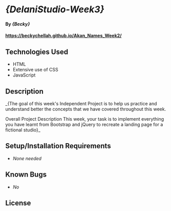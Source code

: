 # _{DelaniStudio-Week3}_

#### By _**{Becky}**_

#### https://beckychellah.github.io/Akan_Names_Week2/

## Technologies Used

* HTML
* Extensive use of CSS
* JavaScript


## Description

_{The goal of this week's Independent Project is to help us practice and understand better the concepts that we have covered throughout this week.

Overall Project Description
This week, your task is to implement everything you have learnt from Bootstrap and jQuery to recreate a landing page for a fictional studio}_

## Setup/Installation Requirements

* _None needed_



## Known Bugs

* _No_


## License
